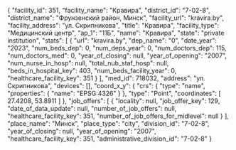 {
    "facility_id": 351,
    "facility_name": "Кравира",
    "district_id": "7-02-8",
    "district_name": "Фрунзенский район, Минск",
    "facility_url": "kravira.by",
    "facility_address": "ул. Скрипникова",
    "title": "Кравира",
    "facility_type": "Медицинский центр",
    "ap_1": "11Б",
    "name": "Кравира",
    "state": "private institution",
    "stats": [
        {
            "url": "kravira.by",
            "dep_name": "0",
            "date_year": "2023",
            "num_beds_dep": 0,
            "num_deps_year": 0,
            "num_doctors_dep": 115,
            "num_doctors_med": 0,
            "year_of_closing": null,
            "year_of_opening": "2007",
            "num_nurse_in_hosp": null,
            "total_nub_staf_hosp": null,
            "beds_in_hospital_key": 403,
            "num_beds_facility_year": 0,
            "healthcare_facility_key": 351
        }
    ],
    "med_id": 718032,
    "address": "ул. Скрипникова",
    "devices": [],
    "coord_x_y": {
        "crs": {
            "type": "name",
            "properties": {
                "name": "EPSG:4326"
            }
        },
        "type": "Point",
        "coordinates": [
            27.4208,
            53.8911
        ]
    },
    "job_offers": [
        {
            "locality": null,
            "job_offer_key": 129,
            "date_of_data_update": null,
            "number_of_job_offers": null,
            "healthcare_facility_key": 351,
            "number_of_job_offers_for_midlevel": null
        }
    ],
    "place_name": "Минск",
    "place_type": "city",
    "division_id": "7-02-8",
    "year_of_closing": null,
    "year_of_opening": "2007",
    "healthcare_facility_key": 351,
    "administrative_division_id": "7-02-8"
}